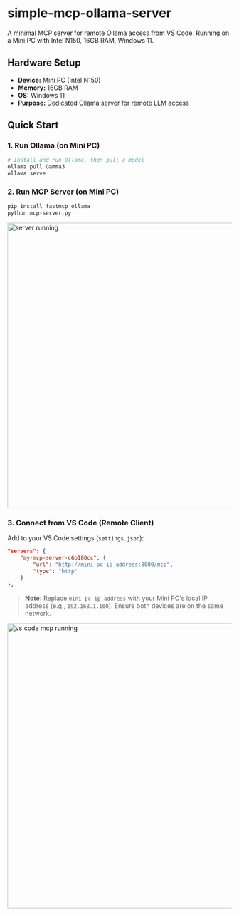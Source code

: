 # simple-mcp-ollama-server

A minimal MCP server for remote Ollama access from VS Code. Running on a Mini PC with Intel N150, 16GB RAM, Windows 11.

## Hardware Setup

- **Device:** Mini PC (Intel N150)
- **Memory:** 16GB RAM
- **OS:** Windows 11
- **Purpose:** Dedicated Ollama server for remote LLM access

## Quick Start

### 1. Run Ollama (on Mini PC)

```bash
# Install and run Ollama, then pull a model
ollama pull Gamma3
ollama serve
```

### 2. Run MCP Server (on Mini PC)

```bash
pip install fastmcp ollama
python mcp-server.py
```
<img width="640" alt="server running" src="https://github.com/user-attachments/assets/32cd09bf-708e-45d7-9cd0-40502e8f6799" />


### 3. Connect from VS Code (Remote Client)

Add to your VS Code settings (`settings.json`):

```json
"servers": {
	"my-mcp-server-c6b180cc": {
		"url": "http://mini-pc-ip-address:8000/mcp",
		"type": "http"
	}
},
```
> **Note:** Replace `mini-pc-ip-address` with your Mini PC's local IP address (e.g., `192.168.1.100`). Ensure both devices are on the same network.
<img width="640" alt="vs code mcp running" src="https://github.com/user-attachments/assets/9f6a187f-fb22-4dab-9b31-d0c4e0a013e8" />
